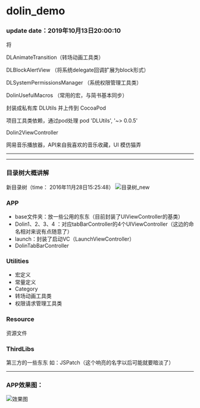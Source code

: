 # dolin_demo

### update date：2019年10月13日20:00:10

将 

DLAnimateTransition（转场动画工具类）

DLBlockAlertView （将系统delegate回调扩展为block形式）

DLSystemPermissionsManager （系统权限管理工具类）

DolinUsefulMacros （常用的宏，与简书基本同步）

封装成私有库 DLUtils 并上传到 CocoaPod

项目工具类依赖，通过pod处理 pod 'DLUtils', '~> 0.0.5'



Dolin2ViewController 

网易音乐播放器，API来自我喜欢的音乐收藏，UI 模仿猫弄

***


***

### 目录树大概讲解
新目录树（time： 2016年11月28日15:25:48）
![目录树_new](https://github.com/liaoshaolim/dolin_demo/raw/master/Screen/project_tree_new.jpeg)

### APP
* base文件夹：放一些公用的东东（目前封装了UIViewController的基类）
* Dolin1、2、3、4 ：对应tabBarController的4个UIViewController（这边的命名相对来说有点随意了）
* launch：封装了启动VC（LaunchViewController）
* DolinTabBarController

### Utilities

 * 宏定义
 * 常量定义
 * Category
 * 转场动画工具类
 * 权限请求管理工具类

### Resource
资源文件

### ThirdLibs
第三方的一些东东
如：JSPatch（这个响亮的名字以后可能就要暗淡了）

***
### APP效果图：
![效果图](https://github.com/liaoshaolim/dolin_demo/raw/master/Screen/dolin_demo.gif)
